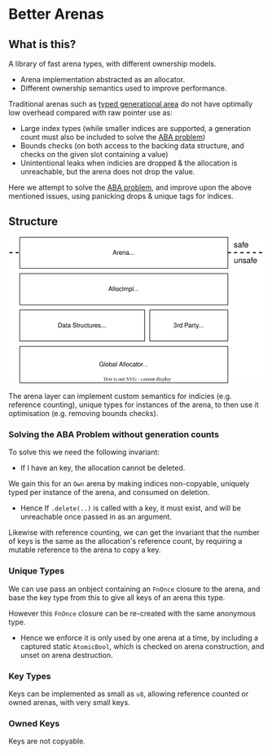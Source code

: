 # Better Arenas
## What is this?
A library of fast arena types, with different ownership models.
 - Arena implementation abstracted as an allocator.
 - Different ownership semantics used to improve performance.

Traditional arenas such as [typed generational area](https://gitlab.com/tekne/typed-generational-arena) do not have optimally low overhead compared with raw pointer use as:
 - Large index types (while smaller indices are supported, a generation count must also be included to solve the [ABA problem](https://en.wikipedia.org/wiki/ABA_problem))
 - Bounds checks (on both access to the backing data structure, and checks on the given slot containing a value)
 - Unintentional leaks when indicies are dropped & the allocation is unreachable, but the arena does not drop the value.

Here we attempt to solve the [ABA problem](https://en.wikipedia.org/wiki/ABA_problem), and improve upon the above mentioned issues, using panicking drops & unique tags for indices.

## Structure
![](./docs/layers.drawio.svg)

The arena layer can implement custom semantics for indicies (e.g. reference counting), unique types for instances of the arena, to then use it optimisation (e.g. removing bounds checks).

### Solving the ABA Problem without generation counts
To solve this we need the following invariant:
 - If I have an key, the allocation cannot be deleted.

We gain this for an `Own` arena by making indices non-copyable, uniquely typed per instance of the arena, and consumed on deletion.
 - Hence If `.delete(..)` is called with a key, it must exist, and will be unreachable once passed in as an argument.

Likewise with reference counting, we can get the invariant that the number of keys is the same as the allocation's reference count, by requiring a mutable reference to the arena to copy a key.

### Unique Types
We can use pass an onbject containing an `FnOnce` closure to the arena, and base the key type from this to give all keys of an arena this type.

However this `FnOnce` closure can be re-created with the same anonymous type.
 - Hence we enforce it is only used by one arena at a time, by including a captured static `AtomicBool`, which is checked on arena construction, and unset on arena destruction.

### Key Types
Keys can be implemented as small as `u8`, allowing reference counted or owned arenas, with very small keys.

### Owned Keys
Keys are not copyable.
